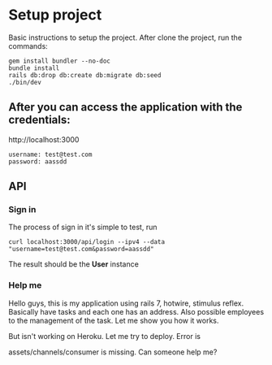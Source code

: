 # Setup project

Basic instructions to setup the project. After clone the project, run the commands:

```
gem install bundler --no-doc
bundle install
rails db:drop db:create db:migrate db:seed
./bin/dev
```

## After you can access the application with the credentials:

http://localhost:3000

```
username: test@test.com
password: aassdd
```

## API

### Sign in

The process of sign in it's simple to test, run

```
curl localhost:3000/api/login --ipv4 --data "username=test@test.com&password=aassdd"
```

The result should be the **User** instance

### Help me

Hello guys, this is my application using rails 7, hotwire, stimulus reflex. Basically have tasks and each one has an address.
Also possible employees to the management of the task. Let me show you how it works.

But isn't working on Heroku. Let me try to deploy. Error is

assets/channels/consumer is missing. Can someone help me?
